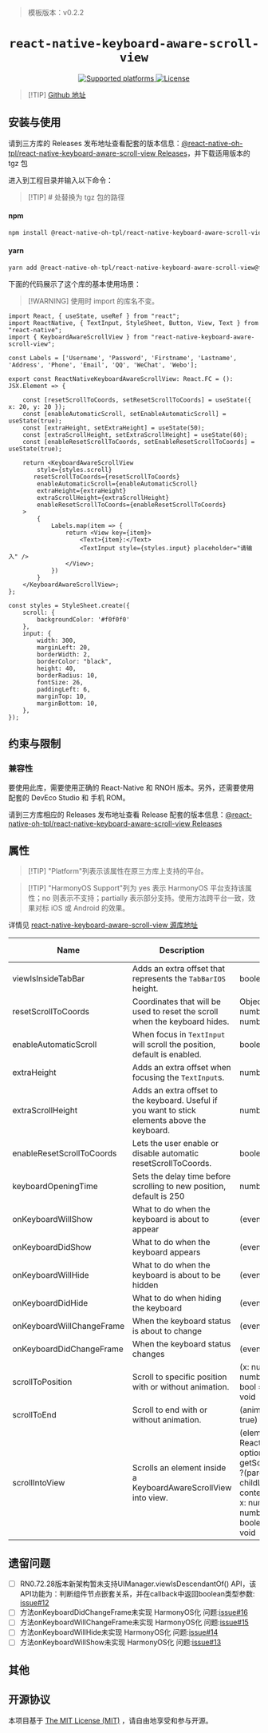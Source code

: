 <!-- {% raw %} -->
> 模板版本：v0.2.2

<p align="center">
  <h1 align="center"> <code>react-native-keyboard-aware-scroll-view</code> </h1>
</p>
<p align="center">
    <a href="https://github.com/APSL/react-native-keyboard-aware-scroll-view">
        <img src="https://img.shields.io/badge/platforms-ios%20|%20android%20|%20web%20|%20harmony%20-lightgrey.svg" alt="Supported platforms" />
    </a>
    <a href="https://github.com/APSL/react-native-keyboard-aware-scroll-view/blob/master/LICENSE">
        <img src="https://img.shields.io/badge/license-MIT-green.svg" alt="License" />
    </a>
</p>

> [!TIP] [Github 地址](https://github.com/react-native-oh-library/react-native-keyboard-aware-scroll-view)

## 安装与使用

请到三方库的 Releases 发布地址查看配套的版本信息：[@react-native-oh-tpl/react-native-keyboard-aware-scroll-view Releases](https://github.com/react-native-oh-library/react-native-keyboard-aware-scroll-view/releases)，并下载适用版本的 tgz 包

进入到工程目录并输入以下命令：

<!-- tabs:start -->

> [!TIP] # 处替换为 tgz 包的路径

#### **npm**

```bash
npm install @react-native-oh-tpl/react-native-keyboard-aware-scroll-view@file:#
```

#### **yarn**

```bash
yarn add @react-native-oh-tpl/react-native-keyboard-aware-scroll-view@file:#
```

<!-- tabs:end -->

下面的代码展示了这个库的基本使用场景：

> [!WARNING] 使用时 import 的库名不变。

```tsx
import React, { useState, useRef } from "react";
import ReactNative, { TextInput, StyleSheet, Button, View, Text } from "react-native";
import { KeyboardAwareScrollView } from "react-native-keyboard-aware-scroll-view";

const Labels = ['Username', 'Password', 'Firstname', 'Lastname', 'Address', 'Phone', 'Email', 'QQ', 'WeChat', 'Webo'];

export const ReactNativeKeyboardAwareScrollView: React.FC = (): JSX.Element => {

    const [resetScrollToCoords, setResetScrollToCoords] = useState({ x: 20, y: 20 });
    const [enableAutomaticScroll, setEnableAutomaticScroll] = useState(true);
    const [extraHeight, setExtraHeight] = useState(50);
    const [extraScrollHeight, setExtraScrollHeight] = useState(60);
    const [enableResetScrollToCoords, setEnableResetScrollToCoords] = useState(true);

    return <KeyboardAwareScrollView
        style={styles.scroll}
       resetScrollToCoords={resetScrollToCoords}
        enableAutomaticScroll={enableAutomaticScroll}
        extraHeight={extraHeight}
        extraScrollHeight={extraScrollHeight}
        enableResetScrollToCoords={enableResetScrollToCoords}
    >
        {
            Labels.map(item => {
                return <View key={item}>
                    <Text>{item}:</Text>
                    <TextInput style={styles.input} placeholder="请输入" />
                </View>;
            })
        }
    </KeyboardAwareScrollView>;
};

const styles = StyleSheet.create({
    scroll: {
        backgroundColor: '#f0f0f0'
    },
    input: {
        width: 300,
        marginLeft: 20,
        borderWidth: 2,
        borderColor: "black",
        height: 40,
        borderRadius: 10,
        fontSize: 26,
        paddingLeft: 6,
        marginTop: 10,
        marginBottom: 10,
    },
});
```

## 约束与限制

### 兼容性

要使用此库，需要使用正确的 React-Native 和 RNOH 版本。另外，还需要使用配套的 DevEco Studio 和 手机 ROM。

请到三方库相应的 Releases 发布地址查看 Release 配套的版本信息：[@react-native-oh-tpl/react-native-keyboard-aware-scroll-view Releases](https://github.com/react-native-oh-library/react-native-keyboard-aware-scroll-view/releases)

## 属性

> [!TIP] "Platform"列表示该属性在原三方库上支持的平台。

> [!TIP] "HarmonyOS Support"列为 yes 表示 HarmonyOS 平台支持该属性；no 则表示不支持；partially 表示部分支持。使用方法跨平台一致，效果对标 iOS 或 Android 的效果。

详情见 [react-native-keyboard-aware-scroll-view 源库地址](https://github.com/APSL/react-native-keyboard-aware-scroll-view)

| Name                      | Description                                                                                    | Type                                                                                                                                                             | Required | Platform | HarmonyOS Support |
| ------------------------- | ---------------------------------------------------------------------------------------------- | ---------------------------------------------------------------------------------------------------------------------------------------------------------------- | -------- | -------- | ----------------- |
| viewIsInsideTabBar        | Adds an extra offset that represents the `TabBarIOS` height.                                   | boolean                                                                                                                                                          | NO       | iOS      | YES                |
| resetScrollToCoords       | Coordinates that will be used to reset the scroll when the keyboard hides.                     | Object: {x: number, y: number}                                                                                                                                   | NO       | All      | YES               |
| enableAutomaticScroll     | When focus in `TextInput` will scroll the position, default is enabled.                        | boolean                                                                                                                                                          | NO       | All      | YES               |
| extraHeight               | Adds an extra offset when focusing the `TextInput`s.                                           | number                                                                                                                                                           | NO       | All      | YES               |
| extraScrollHeight         | Adds an extra offset to the keyboard. Useful if you want to stick elements above the keyboard. | number                                                                                                                                                           | NO       | All      | YES               |
| enableResetScrollToCoords | Lets the user enable or disable automatic resetScrollToCoords.                                 | boolean                                                                                                                                                          | NO       | All      | YES               |
| keyboardOpeningTime       | Sets the delay time before scrolling to new position, default is 250                           | number                                                                                                                                                           | NO       | iOS      | YES                |
| onKeyboardWillShow          | What to do when the keyboard is about to appear                                                | (event?) => void                                                                                                                                                 | NO       | iOS      | NO                |
| onKeyboardDidShow           | What to do when the keyboard appears                                                           | (event?) => void                                                                                                                                                 | NO       | All      | YES               |
| onKeyboardWillHide          | What to do when the keyboard is about to be hidden                                             | (event?) => void                                                                                                                                                 | NO       | iOS      | NO                |
| onKeyboardDidHide           | What to do when hiding the keyboard                                                            | (event?) => void                                                                                                                                                 | NO       | All      | YES               |
| onKeyboardWillChangeFrame   | When the keyboard status is about to change                                                    | (event?) => void                                                                                                                                                 | NO       | iOS      | NO                |
| onKeyboardDidChangeFrame    | When the keyboard status changes                                                               | (event?) => void                                                                                                                                                 | NO       | iOS      | NO                |
| scrollToPosition          | Scroll to specific position with or without animation.                                         | (x: number, y: number, animated: bool = true) => void                                                                                                            | NO       | All      | YES               |
| scrollToEnd               | Scroll to end with or without animation.                                                       | (animated?: bool = true) => void                                                                                                                                 | NO       | All      | YES               |
| scrollIntoView            | Scrolls an element inside a KeyboardAwareScrollView into view.                                 | (element: React.Element<\*>, options: { getScrollPosition: ?(parentLayout, childLayout, contentOffset) => { x: number, y: number, animated: boolean } }) => void | NO       | All      | YES                |

## 遗留问题

- [ ] RN0.72.28版本新架构暂未支持UIManager.viewIsDescendantOf() API，该API功能为：判断组件节点嵌套关系，并在callback中返回boolean类型参数: [issue#12](https://github.com/react-native-oh-library/react-native-keyboard-aware-scroll-view/issues/12)
- [ ] 方法onKeyboardDidChangeFrame未实现 HarmonyOS化 问题:[issue#16](https://github.com/react-native-oh-library/react-native-keyboard-aware-scroll-view/issues/16)
- [ ] 方法onKeyboardWillChangeFrame未实现 HarmonyOS化 问题:[issue#15](https://github.com/react-native-oh-library/react-native-keyboard-aware-scroll-view/issues/15)
- [ ] 方法onKeyboardWillHide未实现 HarmonyOS化 问题:[issue#14](https://github.com/react-native-oh-library/react-native-keyboard-aware-scroll-view/issues/14)
- [ ] 方法onKeyboardWillShow未实现 HarmonyOS化 问题:[issue#13](https://github.com/react-native-oh-library/react-native-keyboard-aware-scroll-view/issues/13)

## 其他

## 开源协议

本项目基于 [The MIT License (MIT)](https://github.com/APSL/react-native-keyboard-aware-scroll-view/blob/master/LICENSE) ，请自由地享受和参与开源。

<!-- {% endraw %} -->